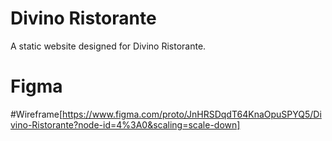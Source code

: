 # Divino Ristorante
A static website designed for Divino Ristorante.

# Figma
#Wireframe[https://www.figma.com/proto/JnHRSDqdT64KnaOpuSPYQ5/Divino-Ristorante?node-id=4%3A0&scaling=scale-down]
